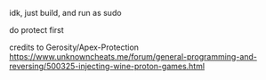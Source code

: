 idk, just build, and run as sudo

do protect first

credits to
Gerosity/Apex-Protection
https://www.unknowncheats.me/forum/general-programming-and-reversing/500325-injecting-wine-proton-games.html
